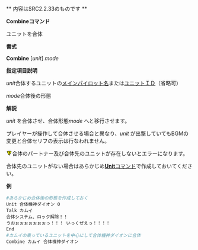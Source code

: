 ** 内容はSRC2.2.33のものです **

**Combineコマンド**

ユニットを合体

**書式**

**Combine** [*unit*] *mode*

**指定項目説明**

*unit*合体するユニットの[メインパイロット名](メインパイロット名.md)または[ユニットＩＤ](ユニットＩＤ.md)（省略可）

*mode*合体後の形態

**解説**

*unit* を合体させ、合体形態*mode* へと移行させます。

プレイヤーが操作して合体させる場合と異なり、*unit* が出撃していてもBGMの変更と合体セリフの表示は行なわれません。

![](../images/bm0.gif)合体のパートナー及び合体先のユニットが存在しないとエラーになります。

合体先のユニットがない場合はあらかじめ[**Unit**コマンド](Unitコマンド.md)で作成しておいてください。

**例**
```sh
#あらかじめ合体後の形態を作成しておく
Unit 合体機神ダイオン 0
Talk カムイ
合体システム、ロック解除！！
うおぉぉぉぉぉぉぉっ！！！ いっくぜえっ！！！！
End
#カムイの乗っているユニットを中心にして合体機神ダイオンに合体
Combine カムイ 合体機神ダイオン
```

